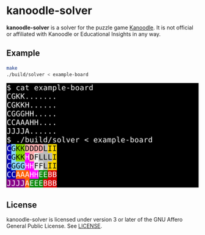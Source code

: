kanoodle-solver
===============

**kanoodle-solver** is a solver for the puzzle game [Kanoodle]. It is not
official or affiliated with Kanoodle or Educational Insights in any way.

[Kanoodle]: https://www.educationalinsights.com/kanoodle

Example
-------

```bash
make
./build/solver < example-board
```

![example screenshot](misc/screenshot.png)

License
-------

kanoodle-solver is licensed under version 3 or later of the GNU Affero General
Public License. See [LICENSE](LICENSE).
